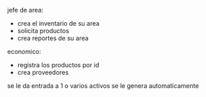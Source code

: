 jefe de area:
- crea el inventario de su area
- solicita productos
- crea reportes de su area

economico:
- registra los productos por id
- crea proveedores


se le da entrada a 1 o varios activos
se le genera automaticamente